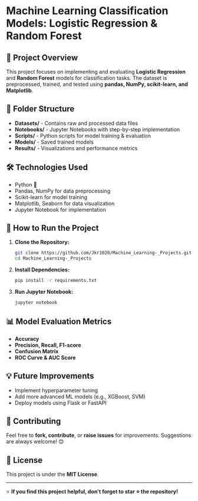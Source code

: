 # Machine Learning Classification Models: Logistic Regression & Random Forest

## 📌 Project Overview
This project focuses on implementing and evaluating **Logistic Regression** and **Random Forest** models for classification tasks. The dataset is preprocessed, trained, and tested using **pandas, NumPy, scikit-learn, and Matplotlib**.

## 📂 Folder Structure
- **Datasets/** - Contains raw and processed data files
- **Notebooks/** - Jupyter Notebooks with step-by-step implementation
- **Scripts/** - Python scripts for model training & evaluation
- **Models/** - Saved trained models
- **Results/** - Visualizations and performance metrics

## 🛠 Technologies Used
- Python 🐍
- Pandas, NumPy for data preprocessing
- Scikit-learn for model training
- Matplotlib, Seaborn for data visualization
- Jupyter Notebook for implementation

## 🚀 How to Run the Project
1. **Clone the Repository:**
   ```bash
   git clone https://github.com/Jkr1020/Machine_Learning-_Projects.git
   cd Machine_Learning-_Projects
   ```
2. **Install Dependencies:**
   ```bash
   pip install -r requirements.txt
   ```
3. **Run Jupyter Notebook:**
   ```bash
   jupyter notebook
   ```

## 📊 Model Evaluation Metrics
- **Accuracy**
- **Precision, Recall, F1-score**
- **Confusion Matrix**
- **ROC Curve & AUC Score**

## 💡 Future Improvements
- Implement hyperparameter tuning
- Add more advanced ML models (e.g., XGBoost, SVM)
- Deploy models using Flask or FastAPI

## 🤝 Contributing
Feel free to **fork, contribute**, or **raise issues** for improvements. Suggestions are always welcome! 😊

## 📜 License
This project is under the **MIT License**.

---

⭐ **If you find this project helpful, don't forget to star ⭐ the repository!**

